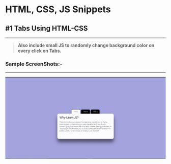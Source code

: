 # HTML, CSS, JS Snippets

## #1 Tabs Using HTML-CSS
---
> **Also include small JS to randomly change background color on every click on Tabs.**

### Sample ScreenShots:-
---
<img src="screenshots/Tabs.gif" alt="screenshot">